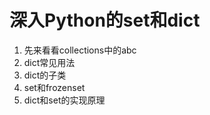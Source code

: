 # 深入Python的set和dict

1. 先来看看collections中的abc
2. dict常见用法
3. dict的子类
4. set和frozenset
5. dict和set的实现原理
